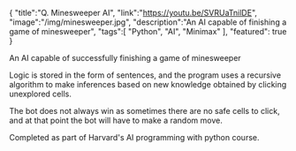 {
    "title":"Q. Minesweeper AI",
    "link":"https://youtu.be/SVRUaTnilDE",
    "image":"/img/minesweeper.jpg",
    "description":"An AI capable of finishing a game of minesweeper",
    "tags":[
          "Python",
          "AI",
          "Minimax"
        ],
    "featured": true
}

An AI capable of successfully finishing a game of minesweeper

Logic is stored in the form of sentences, and the program uses a recursive algorithm to make inferences based on new knowledge obtained by clicking unexplored cells. 

The bot does not always win as sometimes there are no safe cells to click, and at that point the bot will have to make a random move.

Completed as part of Harvard's AI programming with python course.